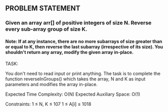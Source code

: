 ## PROBLEM STATEMENT
### Given an array arr[] of positive integers of size N. Reverse every sub-array group of size K.

#### Note: If at any instance, there are no more subarrays of size greater than or equal to K, then reverse the last subarray (irrespective of its size). You shouldn't return any array, modify the given array in-place.

TASK:

You don't need to read input or print anything. The task is to complete the function reverseInGroups() which takes the array, N and K as input parameters and modifies the array in-place. 

 

Expected Time Complexity: O(N)
Expected Auxiliary Space: O(1)

 

Constraints:
1 ≤ N, K ≤ 107
1 ≤ A[i] ≤ 1018

